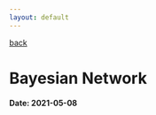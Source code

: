 ```yaml
---
layout: default
---
```

[back](./full-list.md)

<h1>
Bayesian Network</h1>
<h4>
Date: 2021-05-08
</h4>
<p>

</p>


